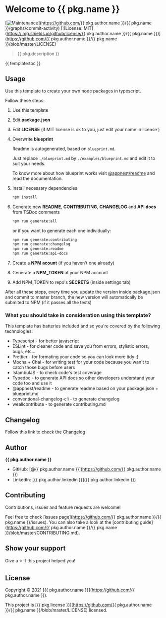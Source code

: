 # Welcome to {{ pkg.name }}

[![Maintenance](https://img.shields.io/badge/Maintained%3F-yes-green.svg)](https://github.com/{{ pkg.author.name }}/{{ pkg.name }}/graphs/commit-activity)
[![License: MIT](https://img.shields.io/github/license/{{ pkg.author.name }}/{{ pkg.name }})](https://github.com/{{ pkg.author.name }}/{{ pkg.name }}/blob/master/LICENSE)

> {{ pkg.description }}

{{ template:toc }}

## Usage

Use this template to create your own node packages in typescript.

Follow these steps:

1. Use this template
2. Edit **package.json**
3. Edit **LICENSE** (if MIT license is ok to you, just edit your name in license )
4. Overwrite **blueprint**
   
   Readme is autogenerated, based on `blueprint.md`.

   Just replace `./blueprint.md` by `./examples/blueprint.md` and edit it to suit your needs.

   To know more about how blueprint works visit [@appnest/readme](https://github.com/andreasbm/readme) and read the documentation.
5. Install necessary dependencies
   ```sh
   npm install
   ```
6. Generate new **README**, **CONTRIBUTING**, **CHANGELOG** and **API docs** from TSDoc comments
   ```sh
   npm run generate:all
   ```
   or if you want to generate each one individually:
   ```sh
   npm run generate:contributing
   npm run generate:changelog
   npm run generate:readme
   npm run generate:api-docs
   ```
7. Create a **NPM acount** (if you haven't one already)
8. Generate a **NPM_TOKEN** at your NPM account
9. Add NPM_TOKEN to repo's **SECRETS** (inside settings tab)


After all these steps, every time you update the version inside package.json and commit to master branch, the new version will automatically be submited to NPM (if it passes all the tests)

### What you should take in consideration using this template?
This template has batteries included and so you're covered by the following technologies:
- Typescript - for better javascript
- ESLint - for cleaner code and save you from errors, stylistic errors, bugs, etc...
- Prettier - for formating your code so you can look more tidy :)
- Mocha + Chai - for writing test for your code because you wan't to catch those bugs before users
- IstambulJS - to check code's test coverage
- Typedoc - to generate API docs so other developers understand your code too and use it
- @appnest/readme - to generate readme based on your package.json + blueprint.md
- conventional-changelog-cli - to generate changelog
- weallcontribute - to generate contributing.md

## Changelog

Follow this link to check the [Changelog](CHANGELOG.md)

## Author


**{{ pkg.author.name }}**


- GitHub: [@{{ pkg.author.name }}](https://github.com/{{ pkg.author.name }})
- LinkedIn: [{{ pkg.author.linkedin }}]({{ pkg.author.linkedin }})

## Contributing

Contributions, issues and feature requests are welcome!

Feel free to check [issues page](https://github.com/{{ pkg.author.name }}/{{ pkg.name }}/issues). You can also take a look at the [contributing guide](https://github.com/{{ pkg.author.name }}/{{ pkg.name }}/blob/master/CONTRIBUTING.md).

## Show your support

Give a ⭐️ if this project helped you!


## License

Copyright © 2021 [{{ pkg.author.name }}](https://github.com/{{ pkg.author.name }}).

This project is [{{ pkg.license }}](https://github.com/{{ pkg.author.name }}/{{ pkg.name }}/blob/master/LICENSE) licensed.